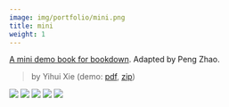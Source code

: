 ```yaml
---
image: img/portfolio/mini.png
title: mini
weight: 1
---
```


[A mini demo book for bookdown](https://github.com/yihui/bookdown-minimal). Adapted by Peng Zhao.

> by Yihui Xie (demo: [pdf](https://github.com/pzhaonet/bookdownplus/raw/master/inst2/mini/showcase/yihui_mini.pdf), [zip](https://github.com/pzhaonet/bookdownplus/raw/master/inst/templates/mini.zip))

<!--more-->

[![](https://github.com/pzhaonet/bookdownplus/raw/master/inst2/mini/showcase/yihui_mini1.png)](https://github.com/pzhaonet/bookdownplus/raw/master/inst2/mini/showcase/yihui_mini1.png)
[![](https://github.com/pzhaonet/bookdownplus/raw/master/inst2/mini/showcase/yihui_mini2.png)](https://github.com/pzhaonet/bookdownplus/raw/master/inst2/mini/showcase/yihui_mini2.png)
[![](https://github.com/pzhaonet/bookdownplus/raw/master/inst2/mini/showcase/yihui_mini3.png)](https://github.com/pzhaonet/bookdownplus/raw/master/inst2/mini/showcase/yihui_mini3.png)
[![](https://github.com/pzhaonet/bookdownplus/raw/master/inst2/mini/showcase/yihui_mini4.png)](https://github.com/pzhaonet/bookdownplus/raw/master/inst2/mini/showcase/yihui_mini4.png)
[![](https://github.com/pzhaonet/bookdownplus/raw/master/inst2/mini/showcase/yihui_mini5.png)](https://github.com/pzhaonet/bookdownplus/raw/master/inst2/mini/showcase/yihui_mini5.png)


